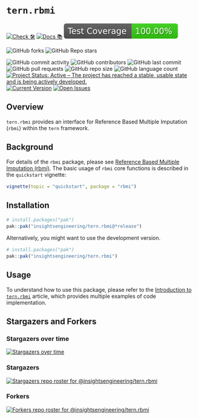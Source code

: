 # `tern.rbmi`

<!-- start badges -->
[![Check 🛠](https://github.com/insightsengineering/tern.rbmi/actions/workflows/check.yaml/badge.svg)](https://insightsengineering.github.io/tern.rbmi/main/unit-test-report/)
[![Docs 📚](https://github.com/insightsengineering/tern.rbmi/actions/workflows/docs.yaml/badge.svg)](https://insightsengineering.github.io/tern.rbmi/)
[![Code Coverage 📔](https://raw.githubusercontent.com/insightsengineering/tern.rbmi/_xml_coverage_reports/data/main/badge.svg)](https://insightsengineering.github.io/tern.rbmi/main/coverage-report/)

![GitHub forks](https://img.shields.io/github/forks/insightsengineering/tern.rbmi?style=social)
![GitHub Repo stars](https://img.shields.io/github/stars/insightsengineering/tern.rbmi?style=social)

![GitHub commit activity](https://img.shields.io/github/commit-activity/m/insightsengineering/tern.rbmi)
![GitHub contributors](https://img.shields.io/github/contributors/insightsengineering/tern.rbmi)
![GitHub last commit](https://img.shields.io/github/last-commit/insightsengineering/tern.rbmi)
![GitHub pull requests](https://img.shields.io/github/issues-pr/insightsengineering/tern.rbmi)
![GitHub repo size](https://img.shields.io/github/repo-size/insightsengineering/tern.rbmi)
![GitHub language count](https://img.shields.io/github/languages/count/insightsengineering/tern.rbmi)
[![Project Status: Active – The project has reached a stable, usable state and is being actively developed.](https://www.repostatus.org/badges/latest/active.svg)](https://www.repostatus.org/#active)
[![Current Version](https://img.shields.io/github/r-package/v/insightsengineering/tern.rbmi/main?color=purple\&label=package%20version)](https://github.com/insightsengineering/tern.rbmi/tree/main)
[![Open Issues](https://img.shields.io/github/issues-raw/insightsengineering/tern.rbmi?color=red\&label=open%20issues)](https://github.com/insightsengineering/tern.rbmi/issues?q=is%3Aissue+is%3Aopen+sort%3Aupdated-desc)
<!-- end badges -->

## Overview

`tern.rbmi` provides an interface for Reference Based Multiple Imputation (`rbmi`) within the `tern` framework.

## Background

For details of the `rbmi` package, please see [Reference Based Multiple Imputation (rbmi)](https://github.com/insightsengineering/rbmi). The basic usage of `rbmi` core functions is described
in the `quickstart` vignette:

```R
vignette(topic = "quickstart", package = "rbmi")
```

## Installation

```r
# install.packages("pak")
pak::pak("insightsengineering/tern.rbmi@*release")
```

Alternatively, you might want to use the development version.

```r
# install.packages("pak")
pak::pak("insightsengineering/tern.rbmi")
```

## Usage

To understand how to use this package, please refer to the [Introduction to `tern.rbmi`](https://insightsengineering.github.io/tern.rbmi/latest-tag/articles/tern-rbmi.html) article, which provides multiple examples of code implementation.

## Stargazers and Forkers

### Stargazers over time

[![Stargazers over time](https://starchart.cc/insightsengineering/tern.rbmi.svg)](https://starchart.cc/insightsengineering/tern.rbmi)

### Stargazers

[![Stargazers repo roster for @insightsengineering/tern.rbmi](https://reporoster.com/stars/insightsengineering/tern.rbmi)](https://github.com/insightsengineering/tern.rbmi/stargazers)

### Forkers

[![Forkers repo roster for @insightsengineering/tern.rbmi](https://reporoster.com/forks/insightsengineering/tern.rbmi)](https://github.com/insightsengineering/tern.rbmi/network/members)
